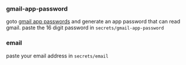 ### gmail-app-password

goto [gmail app passwords](https://myaccount.google.com/apppasswords) and generate an app password that can read gmail. paste the 16 digit password in `secrets/gmail-app-password`

### email

paste your email address in `secrets/email`


